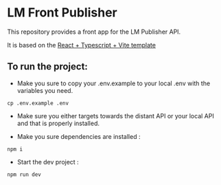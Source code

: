 # LM Front Publisher
This repository provides a front app for the LM Publisher API.

It is based on the [React + Typescript + Vite template](https://github.com/vitejs/vite/tree/main/packages/create-vite/template-react-ts)


## To run the project:

- Make you sure to copy your .env.example to your local .env with the variables you need.
```
cp .env.example .env 
```

- Make sure you either targets towards the distant API or your local API and that is properly installed.

- Make you sure dependencies are installed :
```
npm i
```

- Start the dev project : 
```
npm run dev
```
